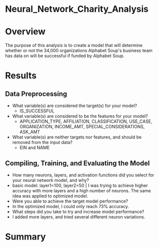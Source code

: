# Neural_Network_Charity_Analysis

# Overview
The purpose of this analysis is to create a model that will determine whether or not the 34,000 organizations Alphabet Soup's business team has data on will be successful if funded by Alphabet Soup.

# Results

## Data Preprocessing
* What variable(s) are considered the target(s) for your model?
  * IS_SUCCESSFUL
* What variable(s) are considered to be the features for your model?
  * APPLICATION_TYPE, AFFILIATION, CLASSIFICATION, USE_CASE, ORGANIZATION, INCOME_AMT, SPECIAL_CONSIDERATIONS, ASK_AMT
* What variable(s) are neither targets nor features, and should be removed from the input data?
  * EIN and NAME

## Compiling, Training, and Evaluating the Model
* How many neurons, layers, and activation functions did you select for your neural network model, and why?
 * basic model: layer1=100, layer2=50 | I was trying to achieve higher accuracy with more layers and a high number of neurons. The same idea was applied to optimized model.
* Were you able to achieve the target model performance?
 * In the optimized model, I could only reach 73% accuracy. 
* What steps did you take to try and increase model performance?
 * I added more layers, and tried several different neuron variations.

# Summary
